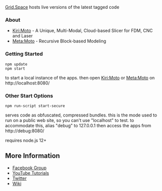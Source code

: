[Grid.Space](https://grid.space) hosts live versions of the latest tagged code

### About

* [Kiri:Moto](https://grid.space/kiri) - A Unique, Multi-Modal, Cloud-based Slicer for FDM, CNC and Laser
* [Meta:Moto](https://grid.space/meta) - Recursive Block-based Modeling

### Getting Started

```
npm update
npm start
```

to start a local instance of the apps. then open
[Kiri:Moto](http://localhost:8080/kiri) or
[Meta:Moto](http://localhost:8080/meta) on http://localhost:8080/

### Other Start Options

```
npm run-script start-secure
```
serves code as obfuscated, compressed bundles. this is the mode used to run on a public
web site, so you can't use "localhost" to test. to accommodate this, alias "debug" to 127.0.0.1
then access the apps from http://debug:8080/

requires node.js 12+

## More Information

* [Facebook Group](https://www.facebook.com/groups/kirimoto/)
* [YouTube Tutorials](https://www.youtube.com/c/gridspace)
* [Twitter](https://twitter.com/grid_space_3d)
* [Wiki](https://github.com/GridSpace/grid-apps/wiki)
